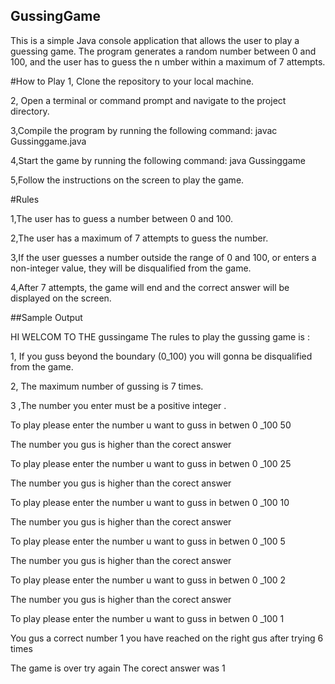 ## GussingGame
This is a simple Java console application that allows the user to play a guessing game. 
The program generates a random number between 0 and 100, and the user has to guess the n
umber within a maximum of 7 attempts.

#How to Play
1, Clone the repository to your local machine.

2, Open a terminal or command prompt and navigate to the project directory.

3,Compile the program by running the following command: javac Gussinggame.java

4,Start the game by running the following command: java Gussinggame

5,Follow the instructions on the screen to play the game.

#Rules

1,The user has to guess a number between 0 and 100.

2,The user has a maximum of 7 attempts to guess the number.

3,If the user guesses a number outside the range of 0 and 100, or enters a non-integer value, they will be disqualified from the game.

4,After 7 attempts, the game will end and the correct answer will be displayed on the screen.

##Sample Output

HI WELCOM TO THE gussingame The rules to play the gussing game is :

  1, If you guss beyond the boundary (0_100) you will gonna be disqualified from the game.
  
  2, The maximum number of gussing is 7 times.
  
  3 ,The number you enter must be a positive  integer .
  
 To play please enter the number u  want to guss in betwen 0 _100
50

The number you gus is higher than the corect answer

 To play please enter the number u  want to guss in betwen 0 _100
25

The number you gus is higher than the corect answer

 To play please enter the number u  want to guss in betwen 0 _100
10

The number you gus is higher than the corect answer

 To play please enter the number u  want to guss in betwen 0 _100
5

The number you gus is higher than the corect answer

 To play please enter the number u  want to guss in betwen 0 _100
2

The number you gus is higher than the corect answer

 To play please enter the number u  want to guss in betwen 0 _100
1

You gus a correct  number 1 you have reached on the right gus after trying 6 times

The game is over try again 
The corect answer  was 1
